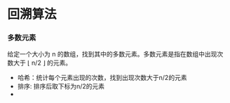 # 回溯算法
### 多数元素
给定一个大小为 n 的数组，找到其中的多数元素。多数元素是指在数组中出现次数大于 ⌊ n/2 ⌋ 的元素。
- 哈希：统计每个元素出现的次数，找到出现次数大于n/2的元素
- 排序: 排序后取下标为n/2的元素
- 
```js

```